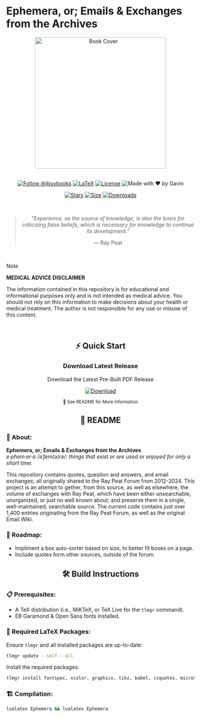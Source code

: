 # Ephemera, or; Emails & Exchanges from the Archives

<div align="center">
  <img src="" width="350" alt="Book Cover">
  
  <br>
  <br>

  [![Follow @ibuybooks](https://img.shields.io/badge/Follow%20%40ibuybooks-000000?logo=X&logoColor=white&style=for-the-badge)](https://x.com/ibuybooks)
  [![LaTeX](https://img.shields.io/badge/LaTeX-008080?style=for-the-badge&logo=latex&logoColor=white)](#)
  [![License](https://img.shields.io/badge/Free%20for%20Non--Commercial%20Use-007bff?style=for-the-badge&logo=github&logoColor=white&labelColor=282828&color=007bff)](#)
  ![Made with ❤️ by Gavin](https://img.shields.io/badge/Made_with_❤️_by-Gavin-red?style=for-the-badge)
      
  [![Stars](https://img.shields.io/github/stars/ibuybooks/ephemera?style=for-the-badge&color=2F323A)](https://github.com/ibuybooks/ephemera/stargazers)
  [![Size](https://img.shields.io/github/repo-size/ibuybooks/ephemera?style=for-the-badge&color=2F323A)](https://github.com/ibuybooks/ephemera)
  [![Downloads](https://img.shields.io/github/downloads/ibuybooks/ephemera/total?style=for-the-badge&color=2F323A)](https://github.com/ibuybooks/ephemera/releases)

  <br>

  >*"Experience, as the source of knowledge, is also the basis for criticizing false beliefs, which is necessary for knowledge to continue its development."*
  >
  > — Ray Peat
</div>

<br>

>[!NOTE]
> **MEDICAL ADVICE DISCLAIMER**
> 
> The information contained in this repository is for educational and informational purposes only and is not intended as medical advice. You should not rely on this information to make decisions about your health or medical treatment. The author is not responsible for any use or misuse of this content.

<br>

<div align="center">
  <h2>⚡ Quick Start</h2>
  <h3>Download Latest Release</h3>
  <p>Download the Latest Pre-Built PDF Release</p>
  
  [![Download][Download-Badge]][Download-Link]

  [Download-Badge]: https://img.shields.io/badge/Download_Latest_Release-2563eb?style=for-the-badge&logo=github&logoColor=white&labelColor=1e40af
  [Download-Link]: https://github.com/ibuybooks/ephemera/releases/download/v0.0.1/Ephemera.or.Emails.Exchanges.from.the.Archives.pdf
  
  <sup>📖 See README for More Information</sup>
</div>

<div align="center">
  <h2>📌 README</h2>
</div>

<h3>📎 About:</h3>

**Ephemera, or; Emails & Exchanges from the Archives**  
*e·phem·er·a /əˈfem(ə)rə/: things that exist or are used or enjoyed for only a short time.*

This repository contains quotes, question and answers, and email exchanges; all originally shared to the Ray Peat Forum from 2012-2024. This project is an attempt to gether, from this source, as well as elsewhere, the volume of exchanges with Ray Peat, which have been either unsearchable, unorganized, or just no well known about; and preserve them in a single, well-maintained, searchable source. The current code contains just over 1,400 entries originating from the Ray Peat Forum, as well as the original Email Wiki.

<h3>🚧 Roadmap:</h3>

- Impliment a box auto-sorter based on size, to better fit boxes on a page.
- Include quotes form other sources, outside of the forum.

<div align="center">
  <h2>🛠️ Build Instructions</h2>
</div>

<h3>📋 Prerequisites:</h3>

- A TeX distribution (i.e., MiKTeX, or TeX Live for the `tlmgr` command).
- EB Garamond & Open Sans fonts installed.

<h3>🔧 Required LaTeX Packages:</h3>

Ensure `tlmgr` and all installed packages are up-to-date:

```bash
tlmgr update --self --all
```

Install the required packages:

```bash
tlmgr install fontspec, xcolor, graphicx, tikz, babel, csquotes, microtype, selnolig, fontawesome5, mhchem, siunitx, tcolorbox, enumitem, imakeidx, totcount, hyperref, cleveref
```

<h3>🏗️ Compilation:</h3>

```bash
lualatex Ephemera && lualatex Ephemera
```



